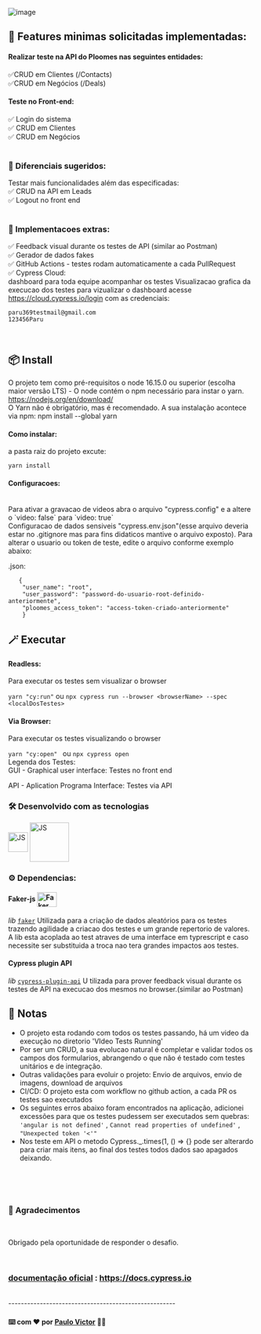 

![image](https://user-images.githubusercontent.com/99094718/212405642-43dfe4e7-3cab-422c-9e7c-a77ff7d17a96.png)



## 📌 Features minimas solicitadas implementadas:

#### Realizar teste na API do Ploomes nas seguintes entidades:
✅CRUD em Clientes (/Contacts)<br>
✅CRUD em Negócios (/Deals)<br>

#### Teste no Front-end: 
✅ Login do sistema<br>
✅ CRUD em Clientes<br>
✅ CRUD em Negócios<br>
<br>

### 📌 Diferenciais sugeridos:
Testar mais funcionalidades além das especificadas:<br>
✅ CRUD na API em Leads<br>
✅ Logout no front end<br>
<br>

### 📌 Implementacoes extras: 
✅ Feedback visual durante os testes de API (similar ao Postman)<br>
✅ Gerador de dados fakes<br>
✅ GitHub Actions - testes rodam automaticamente a cada PullRequest<br>
✅ Cypress Cloud: <br> dashboard para toda equipe acompanhar os testes
 Visualizacao grafica da execucao dos testes
para vizualizar o dashboard acesse https://cloud.cypress.io/login com as credenciais:
```
paru369testmail@gmail.com
123456Paru
```
<br>

##  📦 Install

O projeto tem como pré-requisitos o node 16.15.0 ou superior (escolha maior versão LTS) - O node contém o npm necessário para instar o yarn. https://nodejs.org/en/download/
<br>O Yarn não é obrigatório, mas é recomendado. A sua instalação acontece via npm: npm install --global yarn
<br>

####  Como instalar:
a pasta raiz do projeto excute:

```yarn install```


#### Configuracoes:
<br>
Para ativar a gravacao de videos abra o arquivo  "cypress.config"  e a altere o `video: false` para `video: true`
<br>
Configuracao de dados sensiveis "cypress.env.json"(esse arquivo deveria estar no .gitignore mas para fins didaticos mantive o arquivo exposto). Para alterar o usuario ou token de teste, edite o arquivo conforme exemplo abaixo:

.json:
```
   {
    "user_name": "root",
    "user_password": "password-do-usuario-root-definido-anteriormente",
    "ploomes_access_token": "access-token-criado-anteriormente"
    }
```
##  🪄 Executar

#### Readless:<br>
Para executar os testes sem visualizar o browser
    <br>
    
   ```yarn "cy:run"``` ou ```npx cypress run --browser <browserName> --spec <localDosTestes> ```
   <br>

#### Via Browser:<br>
Para executar os testes visualizando o browser
<br>

``` yarn "cy:open"  ``` ou  ```npx cypress open ```
<br>
Legenda dos Testes:<br>
GUI - Graphical user interface: Testes no front end

API - Aplication Programa Interface: Testes via API
<br>

###  🛠️ Desenvolvido com as tecnologias
<img align="center" alt="JS" height="40" width="40" src="https://cdn.worldvectorlogo.com/logos/javascript-1.svg">    <img align="center" alt="JS" height="80" width="80" src="https://www.cypress.io/images/layouts/shared/navbar-brand.svg">

### ⚙️ Dependencias:

#### Faker-js  <img align="center" alt="Faker" height="30" width="40" src="https://raw.githubusercontent.com/faker-js/faker/HEAD/docs/public/logo.svg">
_lib_ [`faker`](https://www.npmjs.com/package/@faker-js/faker) Utilizada para a criação de dados aleatórios para os testes trazendo agilidade a criacao dos testes e um grande repertorio de valores.
 A lib esta acoplada ao test atraves de uma interface em typrescript e caso necessite ser substituida a troca nao tera grandes impactos aos testes.

#### Cypress plugin API 
 
_lib_ [`cypress-plugin-api`](https://www.npmjs.com/package/cypress-plugin-api) U
tilizada para prover feedback visual durante os testes de API na execucao dos mesmos no browser.(similar ao Postman)

##  📝 Notas

- O projeto esta rodando com todos os testes passando, há um video da execução no diretorio 'VIdeo Tests Running'
- Por ser um CRUD, a sua evolucao natural é completar e validar todos os campos dos formularios, abrangendo o que não é testado com testes unitários e de integração.
- Outras validações para evoluir o projeto: Envio de arquivos, envio de imagens, download de arquivos
- CI/CD: O projeto esta com workflow no github action, a cada PR os testes sao executados
- Os seguintes erros abaixo foram encontrados na aplicação, adicionei excessões para que os testes pudessem ser executados sem quebras:
 ```'angular is not defined'``` , ```Cannot read properties of undefined'``` , ``` "Unexpected token '<'" ``` 
 - Nos teste em API o metodo Cypress._.times(1, () => {} pode ser alterardo para criar mais itens, ao final dos testes todos dados sao apagados deixando.

<br><br><br>

###  🎁 Agradecimentos
<br>

Obrigado pela oportunidade de responder o desafio.

<br>

### [documentação oficial](https://docs.cypress.io) : https://docs.cypress.io

<br>
-----------------------------------------------------

####  ⌨️ com ❤️ por [Paulo Victor](https://gist.github.com/Paru369) 🔎🐛

